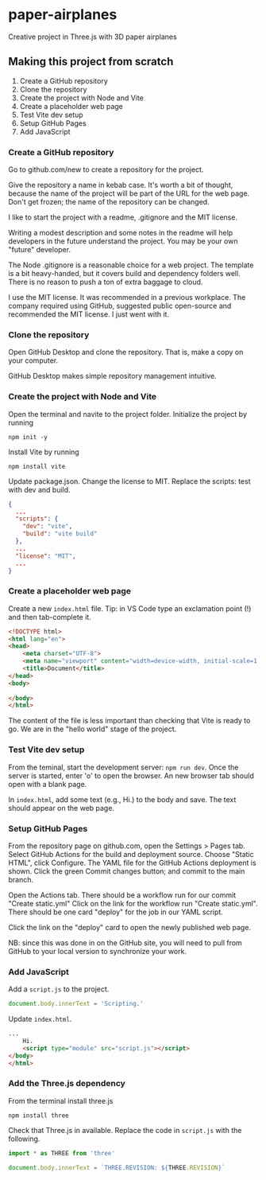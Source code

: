 # paper-airplanes

Creative project in Three.js with 3D paper airplanes

## Making this project from scratch

1. Create a GitHub repository
2. Clone the repository
3. Create the project with Node and Vite
4. Create a placeholder web page
5. Test Vite dev setup
6. Setup GitHub Pages
7. Add JavaScript

### Create a GitHub repository

Go to github.com/new to create a repository for the project.

Give the repository a name in kebab case. It's worth a bit of thought, because the name of the project will be part of the URL for the web page. Don't get frozen; the name of the repository can be changed.

I like to start the project with a readme, .gitignore and the MIT license.

Writing a modest description and some notes in the readme will help developers in the future understand the project. You may be your own "future" developer.

The Node .gitignore is a reasonable choice for a web project. The template is a bit heavy-handed, but it covers build and dependency folders well. There is no reason to push a ton of extra baggage to cloud.

I use the MIT license. It was recommended in a previous workplace. The company required using GitHub, suggested public open-source and recommended the MIT license. I just went with it.

### Clone the repository

Open GitHub Desktop and clone the repository. That is, make a copy on your computer.

GitHub Desktop makes simple repository management intuitive.

### Create the project with Node and Vite

Open the terminal and navite to the project folder. Initialize the project by running

``` Terminal
npm init -y
```

Install Vite by running

``` Terminal
npm install vite
```

Update package.json. Change the license to MIT. Replace the scripts: test with dev and build.

``` JSON
{
  ...
  "scripts": {
    "dev": "vite",
    "build": "vite build"
  },
  ...
  "license": "MIT",
  ...
}
```

### Create a placeholder web page

Create a new ```index.html``` file. Tip: in VS Code type an exclamation point (!) and then tab-complete it.

``` HTML
<!DOCTYPE html>
<html lang="en">
<head>
    <meta charset="UTF-8">
    <meta name="viewport" content="width=device-width, initial-scale=1.0">
    <title>Document</title>
</head>
<body>
    
</body>
</html>
```

The content of the file is less important than checking that Vite is ready to go. We are in the "hello world" stage of the project.

### Test Vite dev setup

From the teminal, start the development server: ```npm run dev```. Once the server is started, enter 'o' to open the browser. An new browser tab should open with a blank page.

In ```index.html```, add some text (e.g., Hi.) to the body and save. The text should appear on the web page.

### Setup GitHub Pages

From the repository page on github.com, open the Settings > Pages tab. Select GitHub Actions for the build and deployment source. Choose "Static HTML", click Configure. The YAML file for the GitHub Actions deployment is shown. Click the green Commit changes button; and commit to the main branch.

Open the Actions tab. There should be a workflow run for our commit "Create static.yml" Click on the link for the workflow run "Create static.yml". There should be one card "deploy" for the job in our YAML script.

Click the link on the "deploy" card to open the newly published web page.

NB: since this was done in on the GitHub site, you will need to pull from GitHub to your local version to synchronize your work.

### Add JavaScript

Add a ```script.js``` to the project.

``` JavaScript
document.body.innerText = 'Scripting.'
```

Update ```index.html```.

``` HTML
...
    Hi.
    <script type="module" src="script.js"></script>
</body>
</html>
```

### Add the Three.js dependency

From the terminal install three.js

``` Terminal
npm install three
```

Check that Three.js in available. Replace the code in ```script.js``` with the following.

``` JavaScript
import * as THREE from 'three'

document.body.innerText = `THREE.REVISION: ${THREE.REVISION}`
```
